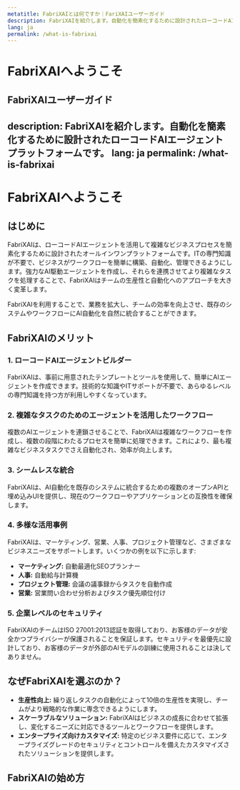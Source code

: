 ```yaml
---
metatitle: FabriXAIとは何ですか｜FariXAIユーザーガイド
description: FabriXAIを紹介します。自動化を簡素化するために設計されたローコードAIエージェントプラットフォームです。
lang: ja
permalink: /what-is-fabrixai
---
```


# FabriXAIへようこそ

## FabriXAIユーザーガイド
description: FabriXAIを紹介します。自動化を簡素化するために設計されたローコードAIエージェントプラットフォームです。
lang: ja
permalink: /what-is-fabrixai
---

# FabriXAIへようこそ

## はじめに
FabriXAIは、ローコードAIエージェントを活用して複雑なビジネスプロセスを簡素化するために設計されたオールインワンプラットフォームです。ITの専門知識が不要で、ビジネスがワークフローを簡単に構築、自動化、管理できるようにします。強力なAI駆動エージェントを作成し、それらを連携させてより複雑なタスクを処理することで、FabriXAIはチームの生産性と自動化へのアプローチを大きく変革します。

FabriXAIを利用することで、業務を拡大し、チームの効率を向上させ、既存のシステムやワークフローにAI自動化を自然に統合することができます。

## FabriXAIのメリット

### 1. **ローコードAIエージェントビルダー**  
FabriXAIは、事前に用意されたテンプレートとツールを使用して、簡単にAIエージェントを作成できます。技術的な知識やITサポートが不要で、あらゆるレベルの専門知識を持つ方が利用しやすくなっています。

### 2. **複雑なタスクのためのエージェントを活用したワークフロー**  
複数のAIエージェントを連鎖させることで、FabriXAIは複雑なワークフローを作成し、複数の段階にわたるプロセスを簡単に処理できます。これにより、最も複雑なビジネスタスクでさえ自動化され、効率が向上します。

### 3. **シームレスな統合**  
FabriXAIは、AI自動化を既存のシステムに統合するための複数のオープンAPIと埋め込みUIを提供し、現在のワークフローやアプリケーションとの互換性を確保します。

### 4. **多様な活用事例**  
FabriXAIは、マーケティング、営業、人事、プロジェクト管理など、さまざまなビジネスニーズをサポートします。いくつかの例を以下に示します:  
- **マーケティング:** 自動最適化SEOプランナー  
- **人事:** 自動給与計算機  
- **プロジェクト管理:** 会議の議事録からタスクを自動作成  
- **営業:** 営業問い合わせ分析およびタスク優先順位付け  

### 5. **企業レベルのセキュリティ**  
FabriXAIのチームはISO 27001:2013認証を取得しており、お客様のデータが安全かつプライバシーが保護されることを保証します。セキュリティを最優先に設計しており、お客様のデータが外部のAIモデルの訓練に使用されることは決してありません。

## なぜFabriXAIを選ぶのか？  
- **生産性向上:** 繰り返しタスクの自動化によって10倍の生産性を実現し、チームがより戦略的な作業に専念できるようにします。  
- **スケーラブルなソリューション:** FabriXAIはビジネスの成長に合わせて拡張し、変化するニーズに対応できるツールとワークフローを提供します。  
- **エンタープライズ向けカスタマイズ:** 特定のビジネス要件に応じて、エンタープライズグレードのセキュリティとコントロールを備えたカスタマイズされたソリューションを提供します。  

## FabriXAIの始め方  
